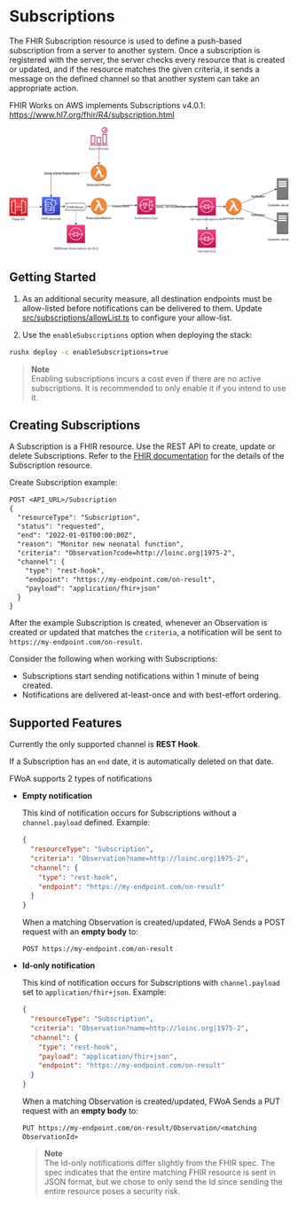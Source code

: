# Subscriptions

The FHIR Subscription resource is used to define a push-based subscription from a server to another system.
Once a subscription is registered with the server, the server checks every resource that is created or updated,
and if the resource matches the given criteria, it sends a message on the defined channel so that another system can take an appropriate action.

FHIR Works on AWS implements Subscriptions v4.0.1: https://www.hl7.org/fhir/R4/subscription.html

![Architecture diagram](resources/FWoA-subscriptions.svg)

## Getting Started

1. As an additional security measure, all destination endpoints must be allow-listed before notifications can be delivered to them.
   Update [src/subscriptions/allowList.ts](src/subscriptions/allowList.ts) to configure your allow-list.

2. Use the `enableSubscriptions` option when deploying the stack:

```sh
rushx deploy -c enableSubscriptions=true
```

> **Note**  
> Enabling subscriptions incurs a cost even if there are no active subscriptions. It is recommended to only enable it if you intend to use it.

## Creating Subscriptions

A Subscription is a FHIR resource. Use the REST API to create, update or delete Subscriptions.
Refer to the [FHIR documentation](https://www.hl7.org/fhir/R4/subscription.html#resource) for the details of the Subscription resource.

Create Subscription example:

```
POST <API_URL>/Subscription
{
  "resourceType": "Subscription",
  "status": "requested",
  "end": "2022-01-01T00:00:00Z",
  "reason": "Monitor new neonatal function",
  "criteria": "Observation?code=http://loinc.org|1975-2",
  "channel": {
    "type": "rest-hook",
    "endpoint": "https://my-endpoint.com/on-result",
    "payload": "application/fhir+json"
  }
}
```

After the example Subscription is created, whenever an Observation is created or updated that matches the `criteria`,
a notification will be sent to `https://my-endpoint.com/on-result`.

Consider the following when working with Subscriptions:

- Subscriptions start sending notifications within 1 minute of being created.
- Notifications are delivered at-least-once and with best-effort ordering.

## Supported Features

Currently the only supported channel is **REST Hook**.

If a Subscription has an `end` date, it is automatically deleted on that date.

FWoA supports 2 types of notifications

- **Empty notification**

  This kind of notification occurs for Subscriptions without a `channel.payload` defined. Example:

  ```json
  {
    "resourceType": "Subscription",
    "criteria": "Observation?name=http://loinc.org|1975-2",
    "channel": {
      "type": "rest-hook",
      "endpoint": "https://my-endpoint.com/on-result"
    }
  }
  ```

  When a matching Observation is created/updated, FWoA Sends a POST request with an **empty body** to:

  ```
  POST https://my-endpoint.com/on-result
  ```

- **Id-only notification**

  This kind of notification occurs for Subscriptions with `channel.payload` set to `application/fhir+json`. Example:

  ```json
  {
    "resourceType": "Subscription",
    "criteria": "Observation?name=http://loinc.org|1975-2",
    "channel": {
      "type": "rest-hook",
      "payload": "application/fhir+json",
      "endpoint": "https://my-endpoint.com/on-result"
    }
  }
  ```

  When a matching Observation is created/updated, FWoA Sends a PUT request with an **empty body** to:

  ```
  PUT https://my-endpoint.com/on-result/Observation/<matching ObservationId>
  ```

  > **Note**  
  > The Id-only notifications differ slightly from the FHIR spec.
  > The spec indicates that the entire matching FHIR resource is sent in JSON format, but we chose to only send the Id since
  > sending the entire resource poses a security risk.
